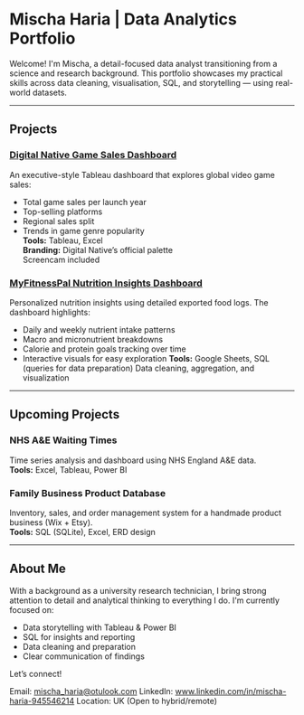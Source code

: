 # Mischa Haria | Data Analytics Portfolio

Welcome! I'm Mischa, a detail-focused data analyst transitioning from a science and research background. This portfolio showcases my practical skills across data cleaning, visualisation, SQL, and storytelling — using real-world datasets.

---

## Projects

### [Digital Native Game Sales Dashboard](./digital-native-dashboard)
An executive-style Tableau dashboard that explores global video game sales:
- Total game sales per launch year
- Top-selling platforms
- Regional sales split
- Trends in game genre popularity  
  **Tools:** Tableau, Excel  
  **Branding:** Digital Native’s official palette  
  Screencam included

### [MyFitnessPal Nutrition Insights Dashboard](./myfitnesspal-dashboard)
Personalized nutrition insights using detailed exported food logs. The dashboard highlights:
- Daily and weekly nutrient intake patterns
- Macro and micronutrient breakdowns
- Calorie and protein goals tracking over time
- Interactive visuals for easy exploration
  **Tools:** Google Sheets, SQL (queries for data preparation)
  Data cleaning, aggregation, and visualization

---

##  Upcoming Projects

### NHS A&E Waiting Times
Time series analysis and dashboard using NHS England A&E data.  
  **Tools:** Excel, Tableau, Power BI

### Family Business Product Database
Inventory, sales, and order management system for a handmade product business (Wix + Etsy).  
  **Tools:** SQL (SQLite), Excel, ERD design

---

## About Me

With a background as a university research technician, I bring strong attention to detail and analytical thinking to everything I do. I'm currently focused on:

-  Data storytelling with Tableau & Power BI  
-  SQL for insights and reporting  
-  Data cleaning and preparation  
-  Clear communication of findings  

Let’s connect!

Email: mischa_haria@otulook.com
LinkedIn: www.linkedin.com/in/mischa-haria-945546214
Location: UK (Open to hybrid/remote)
